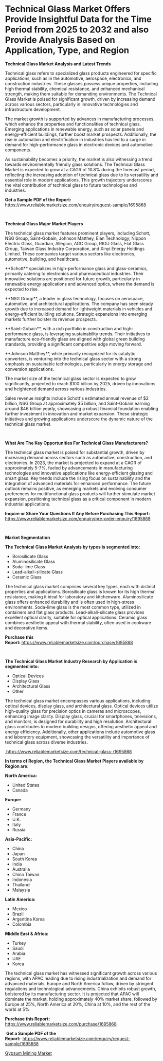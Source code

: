 <p><h1>Technical Glass Market Offers Provide Insightful Data for the Time Period from 2025 to 2032 and also Provide Analysis Based on Application, Type, and Region</h1></p><p><strong>Technical Glass Market Analysis and Latest Trends</strong></p>
<p><p>Technical glass refers to specialized glass products engineered for specific applications, such as in the automotive, aerospace, electronics, and construction industries. These glasses possess unique properties, including high thermal stability, chemical resistance, and enhanced mechanical strength, making them suitable for demanding environments. The Technical Glass Market is poised for significant growth, driven by increasing demand across various sectors, particularly in innovative technologies and infrastructure development.</p><p>The market growth is supported by advances in manufacturing processes, which enhance the properties and functionalities of technical glass. Emerging applications in renewable energy, such as solar panels and energy-efficient buildings, further boost market prospects. Additionally, the rise in automation and electrification in industries has led to a surge in demand for high-performance glass in electronic devices and automotive components.</p><p>As sustainability becomes a priority, the market is also witnessing a trend towards environmentally friendly glass solutions. The Technical Glass Market is expected to grow at a CAGR of 10.8% during the forecast period, reflecting the increasing adoption of technical glass due to its versatility and essential role in modern applications. This growth trajectory underscores the vital contribution of technical glass to future technologies and industries.</p></p>
<p><strong>Get a Sample PDF of the Report:&nbsp;</strong> <a href="https://www.reliablemarketsize.com/enquiry/request-sample/1695868?utm_campaign=2444&utm_medium=2&utm_source=Github&utm_content=ia&utm_term=31032025&utm_id=technical-glass">https://www.reliablemarketsize.com/enquiry/request-sample/1695868</a></p>
<p>&nbsp;</p>
<p><strong>Technical Glass Major Market Players</strong></p>
<p><p>The technical glass market features prominent players, including Schott, NSG Group, Saint-Gobain, Johnson Matthey, Elan Technology, Nippon Electric Glass, Guardian, Allegion, AGC Group, RIOU Glass, Flat Glass Group, Taiwan Glass Industry Corporation, and Xinyi Energy Holdings Limited. These companies target various sectors like electronics, automotive, building, and healthcare.</p><p>**Schott** specializes in high-performance glass and glass-ceramics, primarily catering to electronics and pharmaceutical industries. Their innovative solutions are positioned for future growth, particularly in renewable energy applications and advanced optics, where the demand is expected to rise.</p><p>**NSG Group**, a leader in glass technology, focuses on aerospace, automotive, and architectural applications. The company has seen steady growth due to increased demand for lightweight materials in vehicles and energy-efficient building solutions. Strategic expansions into emerging markets further bolster its revenue prospects.</p><p>**Saint-Gobain**, with a rich portfolio in construction and high-performance glass, is leveraging sustainability trends. Their initiatives to manufacture eco-friendly glass are aligned with global green building standards, providing a significant competitive edge moving forward.</p><p>**Johnson Matthey**, while primarily recognized for its catalytic converters, is venturing into the technical glass sector with a strong emphasis on sustainable technologies, particularly in energy storage and conversion applications.</p><p>The market size of the technical glass sector is expected to grow significantly, projected to reach $100 billion by 2025, driven by innovations and heightened demand across various industries. </p><p>Sales revenue insights include Schott's estimated annual revenue of $2 billion, NSG Group at approximately $5 billion, and Saint-Gobain earning around $46 billion yearly, showcasing a robust financial foundation enabling further investment in innovation and market expansion. These strategic initiatives and growing applications underscore the dynamic nature of the technical glass market.</p></p>
<p>&nbsp;</p>
<p><strong>What Are The Key Opportunities For Technical Glass Manufacturers?</strong></p>
<p><p>The technical glass market is poised for substantial growth, driven by increasing demand across sectors such as automotive, construction, and electronics. In 2023, the market is projected to expand at a CAGR of approximately 5-7%, fueled by advancements in manufacturing technologies and innovative applications like energy-efficient glazing and smart glass. Key trends include the rising focus on sustainability and the integration of advanced materials for enhanced performance. The future outlook remains positive, as emerging markets and evolving consumer preferences for multifunctional glass products will further stimulate market expansion, positioning technical glass as a critical component in modern industrial applications.</p></p>
<p><strong>Inquire or Share Your Questions If Any Before Purchasing This Report:</strong> <a href="https://www.reliablemarketsize.com/enquiry/pre-order-enquiry/1695868?utm_campaign=2444&utm_medium=2&utm_source=Github&utm_content=ia&utm_term=31032025&utm_id=technical-glass">https://www.reliablemarketsize.com/enquiry/pre-order-enquiry/1695868</a></p>
<p>&nbsp;</p>
<p><strong>Market Segmentation</strong></p>
<p><strong>The Technical Glass Market Analysis by types is segmented into:</strong></p>
<p><ul><li>Borosilicate Glass</li><li>Aluminosilicate Glass</li><li>Soda-lime Glass</li><li>Lead-alkali-silicate Glass</li><li>Ceramic Glass</li></ul></p>
<p><p>The technical glass market comprises several key types, each with distinct properties and applications. Borosilicate glass is known for its high thermal resistance, making it ideal for laboratory and kitchenware. Aluminosilicate glass offers enhanced durability and is often used in high-stress environments. Soda-lime glass is the most common type, utilized in containers and flat glass products. Lead-alkali-silicate glass provides excellent optical clarity, suitable for optical applications. Ceramic glass combines aesthetic appeal with thermal stability, often used in cookware and decorative items.</p></p>
<p><strong>Purchase this Report:&nbsp;</strong><a href="https://www.reliablemarketsize.com/purchase/1695868?utm_campaign=2444&utm_medium=2&utm_source=Github&utm_content=ia&utm_term=31032025&utm_id=technical-glass">https://www.reliablemarketsize.com/purchase/1695868</a></p>
<p>&nbsp;</p>
<p><strong>The Technical Glass Market Industry Research by Application is segmented into:</strong></p>
<p><ul><li>Optical Devices</li><li>Display Glass</li><li>Architectural Glass</li><li>Other</li></ul></p>
<p><p>The technical glass market encompasses various applications, including optical devices, display glass, and architectural glass. Optical devices utilize high-quality glass for precision optics in cameras and microscopes, enhancing image clarity. Display glass, crucial for smartphones, televisions, and monitors, is designed for durability and high resolution. Architectural glass contributes to modern building designs, offering aesthetic appeal and energy efficiency. Additionally, other applications include automotive glass and laboratory equipment, showcasing the versatility and importance of technical glass across diverse industries.</p></p>
<p><a href="https://www.reliablemarketsize.com/technical-glass-r1695868?utm_campaign=2444&utm_medium=2&utm_source=Github&utm_content=ia&utm_term=31032025&utm_id=technical-glass">&nbsp;https://www.reliablemarketsize.com/technical-glass-r1695868</a></p>
<p><strong>In terms of Region, the Technical Glass Market Players available by Region are:</strong></p>
<p>
    <p> <strong> North America: </strong>
        <ul>
            <li>United States</li>
            <li>Canada</li>
        </ul>
        </p> 
    <p> <strong> Europe: </strong>
        <ul>
            <li>Germany</li>
            <li>France</li>
            <li>U.K.</li>
            <li>Italy</li>
            <li>Russia</li>
        </ul>
        </p> 
    <p> <strong> Asia-Pacific: </strong>
        <ul>
            <li>China</li>
            <li>Japan</li>
            <li>South Korea</li>
            <li>India</li>
            <li>Australia</li>
            <li>China Taiwan</li>
            <li>Indonesia</li>
            <li>Thailand</li>
            <li>Malaysia</li>
        </ul>
        </p> 
    <p> <strong> Latin America: </strong>
        <ul>
            <li>Mexico</li>
            <li>Brazil</li>
            <li>Argentina Korea</li>
            <li>Colombia</li>
        </ul>
        </p> 
    <p> <strong> Middle East & Africa: </strong>
        <ul>
            <li>Turkey</li>
            <li>Saudi</li>
            <li>Arabia</li>
            <li>UAE</li>
            <li>Korea</li>
        </ul>
    </p>
    </p>
<p><p>The technical glass market has witnessed significant growth across various regions, with APAC leading due to rising industrialization and demand for advanced materials. Europe and North America follow, driven by stringent regulations and technological advancements. China exhibits robust growth, bolstered by its manufacturing sector. It is projected that APAC will dominate the market, holding approximately 40% market share, followed by Europe at 25%, North America at 20%, China at 10%, and the rest of the world at 5%.</p></p>
<p><strong>Purchase this Report: </strong><a href="https://www.reliablemarketsize.com/purchase/1695868?utm_campaign=2444&utm_medium=2&utm_source=Github&utm_content=ia&utm_term=31032025&utm_id=technical-glass">https://www.reliablemarketsize.com/purchase/1695868</a></p>
<p>&nbsp;<strong>Get a Sample PDF of the Report:&nbsp;&nbsp;</strong><a href="https://www.reliablemarketsize.com/enquiry/request-sample/1695868?utm_campaign=2444&utm_medium=2&utm_source=Github&utm_content=ia&utm_term=31032025&utm_id=technical-glass">https://www.reliablemarketsize.com/enquiry/request-sample/1695868</a></p>
<p><strong></strong></p>
<p><p><a href="https://github.com/WashimHussain441/Market-Research-Report-List-2/blob/main/gypsum-mining-market.md?utm_campaign=2444&utm_medium=2&utm_source=Github&utm_content=ia&utm_term=31032025&utm_id=technical-glass">Gypsum Mining Market</a></p></p>
